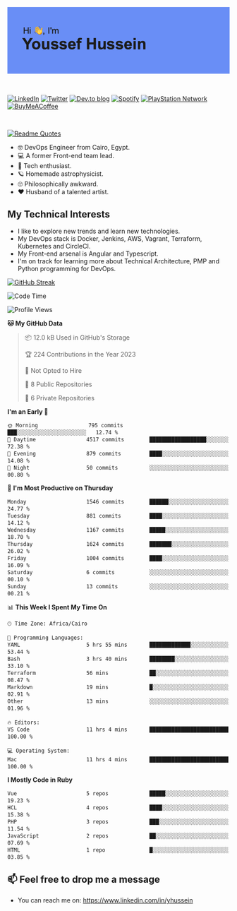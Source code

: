 [![Youssef's GitHub Banner](./assets/youssef-hussein.png)](https://github.com/yorki404)

</br>

[![LinkedIn](https://img.shields.io/badge/linkedin-%230077B5.svg?style=for-the-badge&logo=linkedin&logoColor=white)](https://www.linkedin.com/in/yhussein/)
[![Twitter](https://img.shields.io/badge/yorki404-%231DA1F2.svg?style=for-the-badge&logo=Twitter&logoColor=white)](https://twitter.com/yorki404)
[![Dev.to blog](https://img.shields.io/badge/dev.to-0A0A0A?style=for-the-badge&logo=dev.to&logoColor=white)](https://dev.to/yorki404)
[![Spotify](https://img.shields.io/badge/Spotify-1ED760?style=for-the-badge&logo=spotify&logoColor=white)](https://open.spotify.com/user/yorki404)
[![PlayStation Network](https://img.shields.io/badge/PSN-%230070D1.svg?style=for-the-badge&logo=Playstation&logoColor=white)](https://psnprofiles.com/yorki404)
[![BuyMeACoffee](https://img.shields.io/badge/Buy%20Me%20a%20Coffee-ffdd00?style=for-the-badge&logo=buy-me-a-coffee&logoColor=black)](https://www.buymeacoffee.com/Yorki404)

</br>

[![Readme Quotes](https://quotes-github-readme.vercel.app/api?type=horizontal&theme=dark)](https://github.com/piyushsuthar/github-readme-quotes)


- :nerd_face: DevOps Engineer from Cairo, Egypt.
- :computer: A former Front-end team lead.
- :satellite: Tech enthusiast.
- :ringed_planet: Homemade astrophysicist.
- :roll_eyes: Philosophically awkward.
- :heart: Husband of a talented artist.

## My Technical Interests

- I like to explore new trends and learn new technologies.
- My DevOps stack is Docker, Jenkins, AWS, Vagrant, Terraform, Kubernetes and CircleCI.
- My Front-end arsenal is Angular and Typescript.
- I'm on track for learning more about Technical Architecture, PMP and Python programming for DevOps.

[![GitHub Streak](https://github-readme-streak-stats.herokuapp.com/?user=yorki404&theme=dark)](https://git.io/streak-stats)

<!--START_SECTION:waka-->
![Code Time](http://img.shields.io/badge/Code%20Time-438%20hrs%2027%20mins-blue)

![Profile Views](http://img.shields.io/badge/Profile%20Views-0-blue)

**🐱 My GitHub Data** 

> 📦 12.0 kB Used in GitHub's Storage 
 > 
> 🏆 224 Contributions in the Year 2023
 > 
> 🚫 Not Opted to Hire
 > 
> 📜 8 Public Repositories 
 > 
> 🔑 6 Private Repositories 
 > 
**I'm an Early 🐤** 

```text
🌞 Morning                795 commits         ███░░░░░░░░░░░░░░░░░░░░░░   12.74 % 
🌆 Daytime                4517 commits        ██████████████████░░░░░░░   72.38 % 
🌃 Evening                879 commits         ████░░░░░░░░░░░░░░░░░░░░░   14.08 % 
🌙 Night                  50 commits          ░░░░░░░░░░░░░░░░░░░░░░░░░   00.80 % 
```
📅 **I'm Most Productive on Thursday** 

```text
Monday                   1546 commits        ██████░░░░░░░░░░░░░░░░░░░   24.77 % 
Tuesday                  881 commits         ████░░░░░░░░░░░░░░░░░░░░░   14.12 % 
Wednesday                1167 commits        █████░░░░░░░░░░░░░░░░░░░░   18.70 % 
Thursday                 1624 commits        ███████░░░░░░░░░░░░░░░░░░   26.02 % 
Friday                   1004 commits        ████░░░░░░░░░░░░░░░░░░░░░   16.09 % 
Saturday                 6 commits           ░░░░░░░░░░░░░░░░░░░░░░░░░   00.10 % 
Sunday                   13 commits          ░░░░░░░░░░░░░░░░░░░░░░░░░   00.21 % 
```


📊 **This Week I Spent My Time On** 

```text
🕑︎ Time Zone: Africa/Cairo

💬 Programming Languages: 
YAML                     5 hrs 55 mins       █████████████░░░░░░░░░░░░   53.44 % 
Bash                     3 hrs 40 mins       ████████░░░░░░░░░░░░░░░░░   33.10 % 
Terraform                56 mins             ██░░░░░░░░░░░░░░░░░░░░░░░   08.47 % 
Markdown                 19 mins             █░░░░░░░░░░░░░░░░░░░░░░░░   02.91 % 
Other                    13 mins             ░░░░░░░░░░░░░░░░░░░░░░░░░   01.96 % 

🔥 Editors: 
VS Code                  11 hrs 4 mins       █████████████████████████   100.00 % 

💻 Operating System: 
Mac                      11 hrs 4 mins       █████████████████████████   100.00 % 
```

**I Mostly Code in Ruby** 

```text
Vue                      5 repos             █████░░░░░░░░░░░░░░░░░░░░   19.23 % 
HCL                      4 repos             ████░░░░░░░░░░░░░░░░░░░░░   15.38 % 
PHP                      3 repos             ███░░░░░░░░░░░░░░░░░░░░░░   11.54 % 
JavaScript               2 repos             ██░░░░░░░░░░░░░░░░░░░░░░░   07.69 % 
HTML                     1 repo              █░░░░░░░░░░░░░░░░░░░░░░░░   03.85 % 
```




<!--END_SECTION:waka-->

## 📫 Feel free to drop me a message
- You can reach me on: https://www.linkedin.com/in/yhussein
